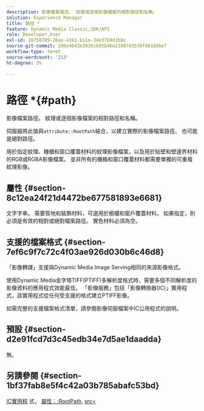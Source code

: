 ```yaml
---
description: 影像檔案路徑。 紋理或逐個影像檔案的相對路徑和名稱。
solution: Experience Manager
title: 路徑 *
feature: Dynamic Media Classic,SDK/API
role: Developer,User
exl-id: 28758709-26ae-4261-b11e-34e37b9d1b8c
source-git-commit: 206e4643e3926cb85b4be2189743578f88180be7
workflow-type: tm+mt
source-wordcount: '213'
ht-degree: 3%

---
```


# 路徑 *{#path}

影像檔案路徑。 紋理或逐個影像檔案的相對路徑和名稱。

伺服器將此值與`attribute::RootPath`結合，以建立實際的影像檔案路徑。 也可能是絕對路徑。

用於指定紋理、機櫃和窗口覆蓋材料的紋理影像檔案，以及用於貼壁和壁邊界材料的RGB或RGBA影像檔案。 並非所有的機箱和窗口覆蓋材料都需要單獨的可重複紋理影像。

## 屬性 {#section-8c12ea24f21d4472be677581893e6681}

文字字串。 需要質地和裝飾材料，可選用於櫥櫃和窗戶覆蓋材料。 如果指定，則必須是有效的相對或絕對檔案路徑。 實色材料必須為空。

## 支援的檔案格式 {#section-7ef6c9f7c72c4f03ae926d030b6c46d8}

「影像轉譯」支援與Dynamic Media Image Serving相同的來源影像格式。

使用Dynamic Media金字塔TIFF(PTIFF)多解析度格式時，需要多個不同解析度的影像資料的應用程式效能最佳。 「影像服務」包括「影像轉換器(IC)」實用程式，該實用程式從任何受支援的格式建立PTIFF影像。

如需完整的支援檔案格式清單，請參閱影像伺服檔案中IC公用程式的說明。

## 預設 {#section-d2e91fcd7d3c45edb34e7d5ae1daadda}

無。

## 另請參閱 {#section-1bf37fab8e5f4c42a03b785abafc53bd}

[IC實用程](/help/aem-is-ir-api/is-api/is-utils/utilities/r-ic.md) 式， [屬性：:RootPath](/help/aem-is-ir-api/ir-api/material-cat/image-rendering-api-ref/c-ir-material-catalog/c-ir-attributes-reference/r-ir-rootpath.md),  [src=](/help/aem-is-ir-api/ir-api/http-protocol/image-rendering-api-ref/c-ir-http-protocol-ref/c-ir-http-protocol-command-reference/r-ir-src.md)
